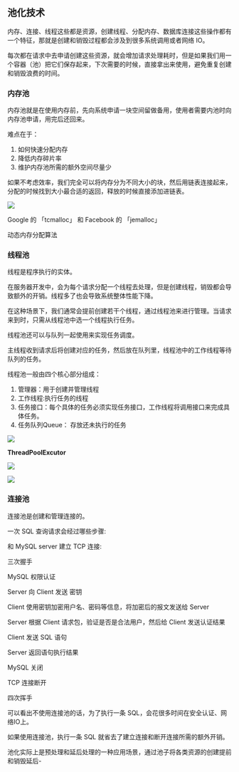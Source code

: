 ## 池化技术

内存、连接、线程这些都是资源，创建线程、分配内存、数据库连接这些操作都有一个特征，那就是创建和销毁过程都会涉及到很多系统调用或者网络 IO。 

每次都在请求中去申请创建这些资源，就会增加请求处理耗时，但是如果我们用一个容器（池）把它们保存起来，下次需要的时候，直接拿出来使用，避免重复创建和销毁浪费的时间。


### 内存池

内存池就是在使用内存前，先向系统申请一块空间留做备用，使用者需要内池时向内存池申请，用完后还回来。

难点在于：
	
1. 如何快速分配内存
2. 降低内存碎片率
3. 维护内存池所需的额外空间尽量少

如果不考虑效率，我们完全可以将内存分为不同大小的块，然后用链表连接起来，分配的时候找到大小最合适的返回，释放的时候直接添加进链表。

![](../pics/a1.png)

Google 的 「tcmalloc」 和 Facebook 的 「jemalloc」

动态内存分配算法


### 线程池

线程是程序执行的实体。

在服务器开发中，会为每个请求分配一个线程去处理，但是创建线程，销毁都会导致额外的开销。线程多了也会导致系统整体性能下降。

在这种场景下，我们通常会提前创建若干个线程，通过线程池来进行管理。当请求来到时，只需从线程池中选一个线程执行任务。

线程池还可以与队列一起使用来实现任务调度。

主线程收到请求后将创建对应的任务，然后放在队列里，线程池中的工作线程等待队列的任务。

线程池一般由四个核心部分组成：

1. 管理器：用于创建并管理线程
2. 工作线程:执行任务的线程
3. 任务接口：每个具体的任务必须实现任务接口，工作线程将调用接口来完成具体任务。
4. 任务队列Queue： 存放还未执行的任务

![](../pics/a2.png)

**ThreadPoolExcutor**

![](../pics/a3.png)

![](../pics/a4.png)




### 连接池

连接池是创建和管理连接的。

一次 SQL 查询请求会经过哪些步骤:

和 MySQL server 建立 TCP 连接:

三次握手

MySQL 权限认证

Server 向 Client 发送 密钥

Client 使用密钥加密用户名、密码等信息，将加密后的报文发送给 Server

Server 根据 Client 请求包，验证是否是合法用户，然后给 Client 发送认证结果

Client 发送 SQL 语句

Server 返回语句执行结果

MySQL 关闭

TCP 连接断开

四次挥手

可以看出不使用连接池的话，为了执行一条 SQL，会花很多时间在安全认证、网络IO上。

如果使用连接池，执行一条 SQL 就省去了建立连接和断开连接所需的额外开销。

池化实际上是预处理和延后处理的一种应用场景，通过池子将各类资源的创建提前和销毁延后-
